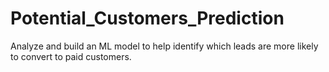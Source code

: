 # Potential_Customers_Prediction
Analyze and build an ML model to help identify which leads are more likely to convert to paid customers.
